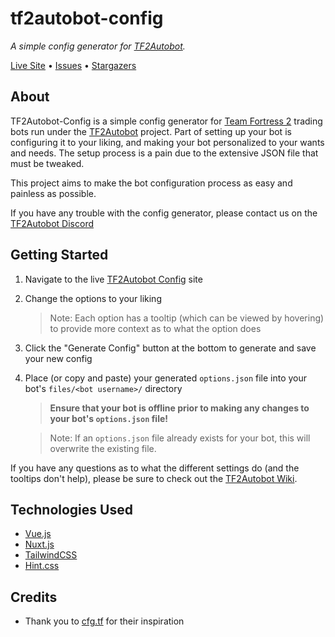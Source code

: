 # tf2autobot-config

_A simple config generator for [TF2Autobot](https://github.com/TF2Autobot/tf2autobot)._

[Live Site](https://bonfire.github.io/tf2autobot-config/) • [Issues](https://github.com/Bonfire/tf2autobot-config/issues) • [Stargazers](https://github.com/Bonfire/tf2autobot-config/stargazers)

## About

TF2Autobot-Config is a simple config generator for [Team Fortress 2](https://www.teamfortress.com/) trading bots run under the [TF2Autobot](https://github.com/TF2Autobot/tf2autobot) project. Part of setting up your bot is configuring it to your liking, and making your bot personalized to your wants and needs. The setup process is a pain due to the extensive JSON file that must be tweaked.

This project aims to make the bot configuration process as easy and painless as possible.

If you have any trouble with the config generator, please contact us on the [TF2Autobot Discord](https://discord.gg/78ZKRB4BTr)

## Getting Started

1. Navigate to the live [TF2Autobot Config](https://bonfire.github.io/tf2autobot-config/) site

2. Change the options to your liking

   > Note: Each option has a tooltip (which can be viewed by hovering) to provide more context as to what the option does

3. Click the "Generate Config" button at the bottom to generate and save your new config

4. Place (or copy and paste) your generated `options.json` file into your bot's `files/<bot username>/` directory

   > **Ensure that your bot is offline prior to making any changes to your bot's `options.json` file!**

   > Note: If an `options.json` file already exists for your bot, this will overwrite the existing file.

If you have any questions as to what the different settings do (and the tooltips don't help), please be sure to check out the [TF2Autobot Wiki](https://github.com/TF2Autobot/tf2autobot/wiki/Configure-your-options.json-file).

## Technologies Used

- [Vue.js](https://vuejs.org/)
- [Nuxt.js](https://nuxtjs.org/)
- [TailwindCSS](https://tailwindcss.com/)
- [Hint.css](https://github.com/chinchang/hint.css)

## Credits

- Thank you to [cfg.tf](https://cfg.tf/) for their inspiration
